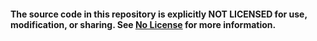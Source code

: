 #### The source code in this repository is explicitly NOT LICENSED for use, modification, or sharing. See [No License] for more information.

[No License]: https://choosealicense.com/no-permission/
